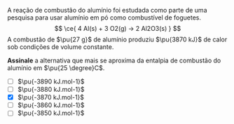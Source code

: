 A reação de combustão do alumínio foi estudada como parte de uma pesquisa para usar alumínio em pó como combustível de foguetes.
$$
    \ce{ 4 Al(s) + 3 O2(g) -> 2 Al2O3(s) }
$$
A combustão de $\pu{27 g}$ de alumínio produziu $\pu{3870 kJ}$ de calor sob condições de volume constante.

**Assinale** a alternativa que mais se aproxima da entalpia de combustão do alumínio em $\pu{25 \degree}C$.

- [ ] $\pu{-3890 kJ.mol-1}$ 
- [ ] $\pu{-3880 kJ.mol-1}$ 
- [x] $\pu{-3870 kJ.mol-1}$ 
- [ ] $\pu{-3860 kJ.mol-1}$ 
- [ ] $\pu{-3850 kJ.mol-1}$
